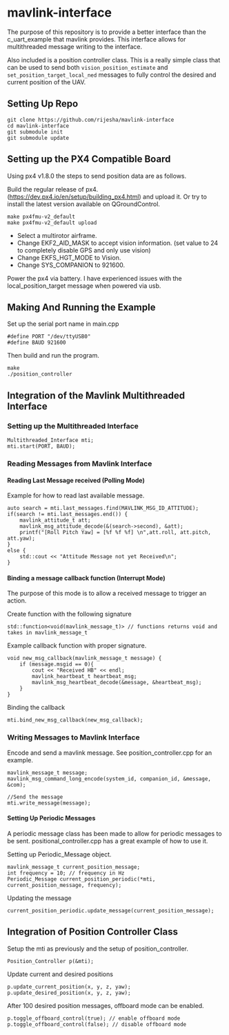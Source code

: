 # mavlink-interface
The purpose of this repository is to provide a better interface than the c_uart_example that mavlink provides. 
This interface allows for multithreaded message writing to the interface. 

Also included is a position controller class. 
This is a really simple class that can be used to send both `vision_position_estimate` and `set_position_target_local_ned` messages to fully control the desired and current position of the UAV.


## Setting Up Repo
```
git clone https://github.com/rijesha/mavlink-interface
cd mavlink-interface
git submodule init
git submodule update
```
## Setting up the PX4 Compatible Board

Using px4 v1.8.0 the steps to send position data are as follows.

Build the regular release of px4. (https://dev.px4.io/en/setup/building_px4.html) and upload it. Or try to install the latest version available on QGroundControl.

```
make px4fmu-v2_default
make px4fmu-v2_default upload
```

* Select a multirotor airframe.
* Change EKF2_AID_MASK to accept vision information. (set value to 24 to completely disable GPS and only use vision)
* Change EKFS_HGT_MODE to Vision.
* Change SYS_COMPANION to 921600.

Power the px4 via battery. I have experienced issues with the local_position_target message when powered via usb.

## Making And Running the Example
Set up the serial port name in main.cpp
```
#define PORT "/dev/ttyUSB0"
#define BAUD 921600
```

Then build and run the program.

```
make
./position_controller
```

## Integration of the Mavlink Multithreaded Interface

### Setting up the Multithreaded Interface

```
Multithreaded_Interface mti;
mti.start(PORT, BAUD);
```

### Reading Messages from Mavlink Interface

#### Reading Last Message received (Polling Mode)
Example for how to read last available message.
```
auto search = mti.last_messages.find(MAVLINK_MSG_ID_ATTITUDE);
if(search != mti.last_messages.end()) {
    mavlink_attitude_t att;
    mavlink_msg_attitude_decode(&(search->second), &att);
    printf("[Roll Pitch Yaw] = [%f %f %f] \n",att.roll, att.pitch, att.yaw);
}
else {
    std::cout << "Attitude Message not yet Received\n";
}
```

#### Binding a message callback function (Interrupt Mode)
The purpose of this mode is to allow a received message to trigger an action.

Create function with the following signature 
```
std::function<void(mavlink_message_t)> // functions returns void and takes in mavlink_message_t
```

Example callback function with proper signature.
```
void new_msg_callback(mavlink_message_t message) {
    if (message.msgid == 0){
        cout << "Received HB" << endl;
        mavlink_heartbeat_t heartbeat_msg;
        mavlink_msg_heartbeat_decode(&message, &heartbeat_msg);
    }
}
```

Binding the callback
```
mti.bind_new_msg_callback(new_msg_callback);
```

### Writing Messages to Mavlink Interface
Encode and send a mavlink message. See position_controller.cpp for an example.
```
mavlink_message_t message;
mavlink_msg_command_long_encode(system_id, companion_id, &message, &com);

//Send the message
mti.write_message(message);
```

#### Setting Up Periodic Messages
A periodic message class has been made to allow for periodic messages to be sent. positional_controller.cpp has a great example of how to use it.

Setting up Periodic_Message object.
```
mavlink_message_t current_position_message;
int frequency = 10; // frequency in Hz
Periodic_Message current_position_periodic(*mti, current_position_message, frequency);
```

Updating the message
```
current_position_periodic.update_message(current_position_message);
```
## Integration of Position Controller Class
Setup the mti as previously and the setup of position_controller.
```
Position_Controller p(&mti);
```

Update current and desired positions
```
p.update_current_position(x, y, z, yaw);
p.update_desired_position(x, y, z, yaw);
```
After 100 desired position messages, offboard mode can be enabled.
```
p.toggle_offboard_control(true); // enable offboard mode
p.toggle_offboard_control(false); // disable offboard mode
```
